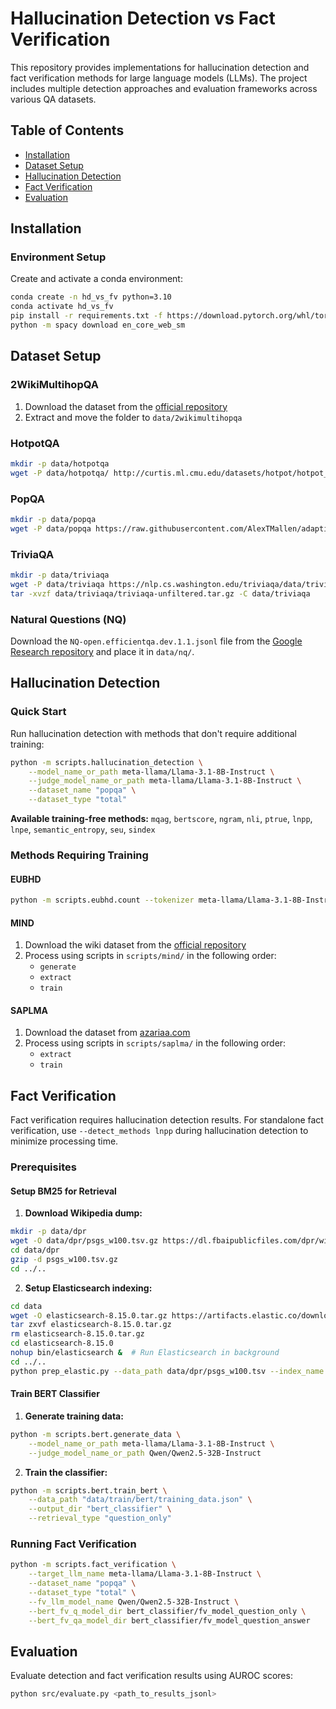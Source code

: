 # Hallucination Detection vs Fact Verification

This repository provides implementations for hallucination detection and fact verification methods for large language models (LLMs). The project includes multiple detection approaches and evaluation frameworks across various QA datasets.

## Table of Contents

- [Installation](#installation)
- [Dataset Setup](#dataset-setup)
- [Hallucination Detection](#hallucination-detection)
- [Fact Verification](#fact-verification)
- [Evaluation](#evaluation)

## Installation

### Environment Setup

Create and activate a conda environment:

```bash
conda create -n hd_vs_fv python=3.10
conda activate hd_vs_fv
pip install -r requirements.txt -f https://download.pytorch.org/whl/torch_stable.html
python -m spacy download en_core_web_sm
```

## Dataset Setup

### 2WikiMultihopQA

1. Download the dataset from the [official repository](https://www.dropbox.com/s/ms2m13252h6xubs/data_ids_april7.zip?e=1)
2. Extract and move the folder to `data/2wikimultihopqa`

### HotpotQA

```bash
mkdir -p data/hotpotqa
wget -P data/hotpotqa/ http://curtis.ml.cmu.edu/datasets/hotpot/hotpot_dev_distractor_v1.json
```

### PopQA

```bash
mkdir -p data/popqa
wget -P data/popqa https://raw.githubusercontent.com/AlexTMallen/adaptive-retrieval/main/data/popQA.tsv
```

### TriviaQA

```bash
mkdir -p data/triviaqa
wget -P data/triviaqa https://nlp.cs.washington.edu/triviaqa/data/triviaqa-unfiltered.tar.gz
tar -xvzf data/triviaqa/triviaqa-unfiltered.tar.gz -C data/triviaqa
```

### Natural Questions (NQ)

Download the `NQ-open.efficientqa.dev.1.1.jsonl` file from the [Google Research repository](https://github.com/google-research-datasets/natural-questions) and place it in `data/nq/`.

## Hallucination Detection

### Quick Start

Run hallucination detection with methods that don't require additional training:

```bash
python -m scripts.hallucination_detection \
    --model_name_or_path meta-llama/Llama-3.1-8B-Instruct \
    --judge_model_name_or_path meta-llama/Llama-3.1-8B-Instruct \
    --dataset_name "popqa" \
    --dataset_type "total"
```

**Available training-free methods:** `mqag`, `bertscore`, `ngram`, `nli`, `ptrue`, `lnpp`, `lnpe`, `semantic_entropy`, `seu`, `sindex`

### Methods Requiring Training

#### EUBHD

```bash
python -m scripts.eubhd.count --tokenizer meta-llama/Llama-3.1-8B-Instruct
```

#### MIND

1. Download the wiki dataset from the [official repository](https://github.com/oneal2000/MIND/tree/main)
2. Process using scripts in `scripts/mind/` in the following order:
   - `generate`
   - `extract`
   - `train`

#### SAPLMA

1. Download the dataset from [azariaa.com](azariaa.com/Content/Datasets/true-false-dataset.zip)
2. Process using scripts in `scripts/saplma/` in the following order:
   - `extract`
   - `train`

## Fact Verification

Fact verification requires hallucination detection results. For standalone fact verification, use `--detect_methods lnpp` during hallucination detection to minimize processing time.

### Prerequisites

#### Setup BM25 for Retrieval

1. **Download Wikipedia dump:**

```bash
mkdir -p data/dpr
wget -O data/dpr/psgs_w100.tsv.gz https://dl.fbaipublicfiles.com/dpr/wikipedia_split/psgs_w100.tsv.gz
cd data/dpr
gzip -d psgs_w100.tsv.gz
cd ../..
```

2. **Setup Elasticsearch indexing:**

```bash
cd data
wget -O elasticsearch-8.15.0.tar.gz https://artifacts.elastic.co/downloads/elasticsearch/elasticsearch-8.15.0-linux-x86_64.tar.gz
tar zxvf elasticsearch-8.15.0.tar.gz
rm elasticsearch-8.15.0.tar.gz 
cd elasticsearch-8.15.0
nohup bin/elasticsearch &  # Run Elasticsearch in background
cd ../..
python prep_elastic.py --data_path data/dpr/psgs_w100.tsv --index_name wiki
```

#### Train BERT Classifier

1. **Generate training data:**

```bash
python -m scripts.bert.generate_data \
    --model_name_or_path meta-llama/Llama-3.1-8B-Instruct \
    --judge_model_name_or_path Qwen/Qwen2.5-32B-Instruct
```

2. **Train the classifier:**

```bash
python -m scripts.bert.train_bert \
    --data_path "data/train/bert/training_data.json" \
    --output_dir "bert_classifier" \
    --retrieval_type "question_only"
```

### Running Fact Verification

```bash
python -m scripts.fact_verification \
    --target_llm_name meta-llama/Llama-3.1-8B-Instruct \
    --dataset_name "popqa" \
    --dataset_type "total" \
    --fv_llm_model_name Qwen/Qwen2.5-32B-Instruct \
    --bert_fv_q_model_dir bert_classifier/fv_model_question_only \
    --bert_fv_qa_model_dir bert_classifier/fv_model_question_answer
```

## Evaluation

Evaluate detection and fact verification results using AUROC scores:

```bash
python src/evaluate.py <path_to_results_jsonl>
```